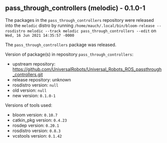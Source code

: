 ## pass_through_controllers (melodic) - 0.1.0-1

The packages in the `pass_through_controllers` repository were released into the `melodic` distro by running `/home/mauch/.local/bin/bloom-release --rosdistro melodic --track melodic pass_through_controllers --edit` on `Wed, 16 Jun 2021 14:35:57 -0000`

The `pass_through_controllers` package was released.

Version of package(s) in repository `pass_through_controllers`:

- upstream repository: https://github.com/UniversalRobots/Universal_Robots_ROS_passthrough_controllers.git
- release repository: unknown
- rosdistro version: `null`
- old version: `null`
- new version: `0.1.0-1`

Versions of tools used:

- bloom version: `0.10.7`
- catkin_pkg version: `0.4.23`
- rosdep version: `0.20.1`
- rosdistro version: `0.8.3`
- vcstools version: `0.1.42`


